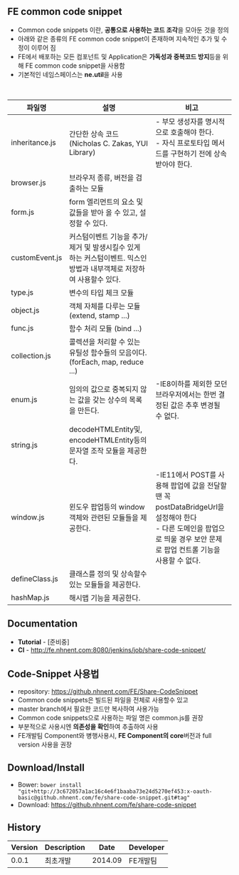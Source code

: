 ## FE common code snippet
* Common code snippets 이란, **공통으로 사용하는 코드 조각**을 모아둔 것을 정의
* 아래와 같은 종류의 FE common code snippet이 존재하며 지속적인 추가 및 수정이 이루어 짐
* FE에서 배포하는 모든 컴포넌트 및 Application은 **가독성과 중복코드 방지**등을 위해 FE common code snippet을 사용함
* 기본적인 네임스페이스는 **ne.util**을 사용
<br>

|파일명|설명|비고|
|----|-----------|------|
|inheritance.js|간단한 상속 코드 (Nicholas C. Zakas, YUI Library)| - 부모 생성자를 명시적으로 호출해야 한다.<br />- 자식 프로토타입 메서드를 구현하기 전에 상속받아야 한다. |
|browser.js|브라우저 종류, 버전을 검출하는 모듈| |
|form.js|form 엘리먼트의 요소 및 값들을 받아 올 수 있고, 설정할 수 있다. | |
|customEvent.js| 커스텀이벤트 기능을 추가/제거 및 발생시킬수 있게 하는 커스텀이벤트. 믹스인 방법과 내부객체로 저장하여 사용할수 있다. | |
|type.js| 변수의 타입 체크 모듈 | |
|object.js| 객체 자체를 다루는 모듈 (extend, stamp ...) | |
|func.js| 함수 처리 모듈 (bind ...) | |
|collection.js| 콜렉션을 처리할 수 있는 유틸성 함수들의 모음이다. (forEach, map, reduce ...) | |
|enum.js| 임의의 값으로 중복되지 않는 값을 갖는 상수의 목록을 만든다. | -IE8이하를 제외한 모던브라우저에서는 한번 결정된 값은 추후 변경될 수 없다. |
|string.js| decodeHTMLEntity및, encodeHTMLEntity등의 문자열 조작 모듈을 제공한다. | |
|window.js| 윈도우 팝업등의 window객체와 관련된 모듈들을 제공한다. | -IE11에서 POST를 사용해 팝업에 값을 전달할 땐 꼭 postDataBridgeUrl을 설정해야 한다<br> - 다른 도메인을 팝업으로 띄울 경우 보안 문제로 팝업 컨트롤 기능을 사용할 수 없다. |
|defineClass.js| 클래스를 정의 및 상속할수 있는 모듈들을 제공한다. | |
|hashMap.js| 해시맵 기능을 제공한다. | |


## Documentation
* **Tutorial** - [준비중]
* **CI** - http://fe.nhnent.com:8080/jenkins/job/share-code-snippet/

## Code-Snippet 사용법
* repository: https://github.nhnent.com/FE/Share-CodeSnippet
* Common code snippets은 빌드된 파일을 전체로 사용할수 있고
* master branch에서 필요한 코드만 복사하여 사용가능
* Common code snippets으로 사용하는 파일 명은 common.js를 권장
* 부분적으로 사용시엔 **의존성을 확인**하여 추출하여 사용
* FE개발팀 Component와 병행사용시, **FE Component의 core**버전과 full version 사용을 권장

## Download/Install
* Bower: `bower install "git+http://3c672057a1ac16c4e6f1baaba73e24d5270ef453:x-oauth-basic@github.nhnent.com/fe/share-code-snippet.git#tag"`
* Download: https://github.nhnent.com/fe/share-code-snippet


## History
| Version | Description | Date | Developer |
| ---- | ---- | ---- | ---- |
| 0.0.1 | 최초개발 | 2014.09 | FE개발팀 |

